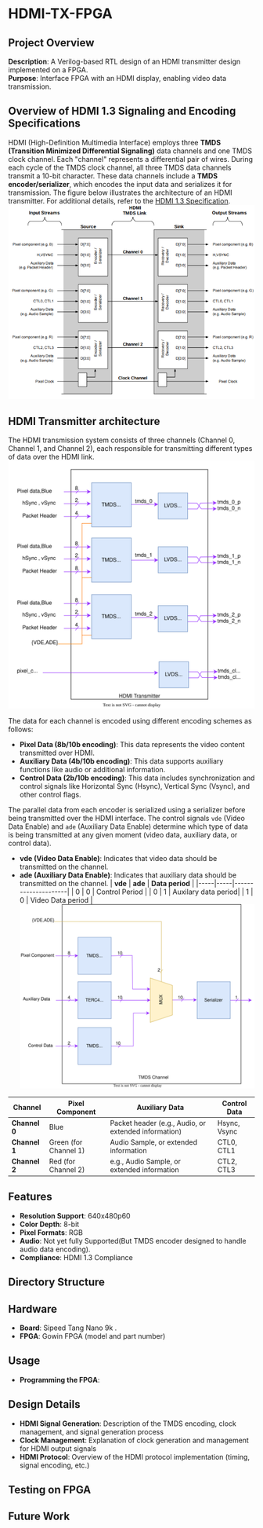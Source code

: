 # HDMI-TX-FPGA
## Project Overview
**Description**: A Verilog-based RTL design of an HDMI transmitter design implemented on a  FPGA.<br>
**Purpose**: Interface FPGA with an HDMI display, enabling video data transmission.
## Overview of HDMI 1.3 Signaling and Encoding Specifications

HDMI (High-Definition Multimedia Interface) employs three **TMDS (Transition Minimized Differential Signaling)** data channels and one TMDS clock channel. Each "channel" represents a differential pair of wires. During each cycle of the TMDS clock channel, all three TMDS data channels transmit a 10-bit character. These data channels include a **TMDS encoder/serializer**, which encodes the input data and serializes it for transmission. The figure below illustrates the architecture of an HDMI transmitter.
For additional details, refer to the [HDMI 1.3 Specification](https://www.hdmi.org/specifications/hdmi1_3).
![HDMI Transmitter link architecture.](./Docs/hdmi_architecture_overview.png)

## HDMI Transmitter architecture 
The HDMI transmission system consists of three channels (Channel 0, Channel 1, and Channel 2), each responsible for transmitting different types of data over the HDMI link. 
![HDMI Transmitter.](./Docs/HDMI_TX_architecture.svg)

The data for each channel is encoded using different encoding schemes as follows:

- **Pixel Data (8b/10b encoding)**: This data represents the video content transmitted over HDMI.
- **Auxiliary Data (4b/10b encoding)**: This data supports auxiliary functions like audio or additional information.
- **Control Data (2b/10b encoding)**: This data includes synchronization and control signals like Horizontal Sync (Hsync), Vertical Sync (Vsync), and other control flags.

The parallel data from each encoder is serialized using a serializer before being transmitted over the HDMI interface. The control signals `vde` (Video Data Enable) and `ade` (Auxiliary Data Enable) determine which type of data is being transmitted at any given moment (video data, auxiliary data, or control data).
- **vde (Video Data Enable)**: Indicates that video data should be transmitted on the channel.
- **ade (Auxiliary Data Enable)**: Indicates that auxiliary data should be transmitted on the channel.
| **vde** | **ade** | **Data period** |
|-----|-----|---------------------|
|  0  |  0  | Control Period      |
|  0  |  1  | Auxilary data period|
|  1  |  0  | Video Data period   |
![TMDS channel architecture.](./Docs/TMDS_Channel.svg)

| **Channel** | **Pixel Component** | **Auxiliary Data** | **Control Data** |
|-------------|---------------------|--------------------|------------------|
| **Channel 0** | Blue              | Packet header (e.g., Audio, or extended information) | Hsync, Vsync |
| **Channel 1** | Green (for Channel 1) |  Audio Sample, or extended information | CTL0, CTL1|
| **Channel 2** | Red (for Channel 2) | e.g., Audio Sample, or extended information | CTL2, CTL3|


 



## Features
- **Resolution Support**: 640x480p60
- **Color Depth**: 8-bit
- **Pixel Formats**: RGB
- **Audio**: Not yet fully Supported(But TMDS encoder designed to handle  audio data encoding).
- **Compliance**: HDMI 1.3 Compliance
## Directory Structure

## Hardware
- **Board**: Sipeed Tang Nano 9k .
- **FPGA**: Gowin FPGA (model and part number)
## Usage
- **Programming the FPGA**:
## Design Details
- **HDMI Signal Generation**: Description of the TMDS encoding, clock management, and signal generation process
- **Clock Management**: Explanation of clock generation and management for HDMI output signals
- **HDMI Protocol**: Overview of the HDMI protocol implementation (timing, signal encoding, etc.)
## Testing on FPGA
## Future Work
